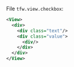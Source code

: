 File `tfw.view.checkbox`:
```xml
<View>
  <div>
    <div class="text"/>
    <div class="value">
      <div/>
    </div>
  </div>
</View>
```
